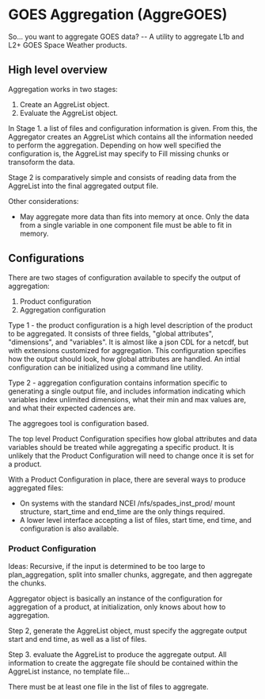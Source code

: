 # GOES Aggregation (AggreGOES)

So... you want to aggregate GOES data? -- A utility to aggregate L1b and L2+ GOES Space Weather products.

## High level overview

Aggregation works in two stages:
1. Create an AggreList object.
2. Evaluate the AggreList object.

In Stage 1. a list of files and configuration information is given. From this, the Aggregator creates an
AggreList which contains all the information needed to perform the aggregation. Depending on how well
specified the configuration is, the AggreList may specify to Fill missing chunks or transoform the data.

Stage 2 is comparatively simple and consists of reading data from the AggreList into the final aggregated
output file.

Other considerations:
 - May aggregate more data than fits into memory at once. Only the data from a single variable in one
 component file must be able to fit in memory.


## Configurations

There are two stages of configuration available to specify the output of aggregation:
1. Product configuration
2. Aggregation configuration

Type 1 - the product configuration is a high level description of the product to be aggregated.
It consists of three fields, "global attributes", "dimensions", and "variables". It is almost
like a json CDL for a netcdf, but with extensions customized for aggregation. This configuration
specifies how the output should look, how global attributes are handled. An intial configuration
can be initialized using a command line utility.

Type 2 - aggregation configuration contains information specific to generating a single output
file, and includes information indicating which variables index unlimited dimensions, what their
min and max values are, and what their expected cadences are.





The aggregoes tool is configuration based.

The top level Product Configuration specifies how global attributes and data variables
should be treated while aggregating a specific product. It is unlikely that the Product
Configuration will need to change once it is set for a product.

With a Product Configuration in place, there are several ways to produce aggregated files:

 - On systems with the standard NCEI /nfs/spades_inst_prod/ mount structure, start_time and
end_time are the only things required.
 - A lower level interface accepting a list of files, start time, end time, and configuration
is also available.

### Product Configuration



Ideas:
Recursive, if the input is determined to be too large to plan_aggregation, split into smaller
chunks, aggregate, and then aggregate the chunks.



Aggregator object is basically an instance of the configuration for aggregation of a product,
at initialization, only knows about how to aggregation.

Step 2, generate the AggreList object, must specify the aggregate output start and end time,
as well as a list of files.

Step 3. evaluate the AggreList to produce the aggregate output. All information to create the
aggregate file should be contained within the AggreList instance, no template file...



There must be at least one file in the list of files to aggregate.
